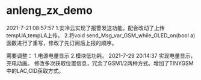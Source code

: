 # anleng_zx_demo
2021-7-21 08:57:57
1.安冷云实现了报警发送功能，配合改动了上传tempUA,tempLA上传。
2.将void send_Msg_var_GSM_while_OLED_on(bool a)函数进行了重写，修改了先订阅后上报的顺序。

需要调整：
1.电源电量显示
2.模块低功耗。
2021-7-29 20:14:37
实现电量显示，充电动画。
修改多次获取位置信息，冗余了GSM1/2两种方式。增加了TINYGSM中的LAC,CID获取方式。
